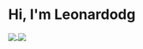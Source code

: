 # Hi, I'm Leonardodg


<a href="https://leodg.dev">
  <img align="center" src="https://github-readme-stats.vercel.app/api/pin/?username=leonardodg&repo=github-readme-stats&show_icons=true&theme=transparent&include_all_commits=true" />
</a>
<a href="https://leodg.dev">
  <img align="center" src="https://github-readme-stats.vercel.app/api/pin/?username=leonardodg&repo=convoychat&show_icons=true&theme=transparent" />
</a>